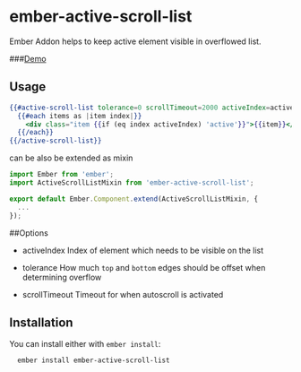 # ember-active-scroll-list
Ember Addon helps to keep active element visible in overflowed list. 

###[Demo](http://ember-active-scroll-list.surge.sh)

## Usage

```hbs
{{#active-scroll-list tolerance=0 scrollTimeout=2000 activeIndex=activeIndex class='list'}}
  {{#each items as |item index|}}
    <div class="item {{if (eq index activeIndex) 'active'}}">{{item}}</div>
  {{/each}}
{{/active-scroll-list}}
```
can be also be extended as mixin
```javascript 
import Ember from 'ember';
import ActiveScrollListMixin from 'ember-active-scroll-list';

export default Ember.Component.extend(ActiveScrollListMixin, {
  ...
});
```

##Options
  * activeIndex
  Index of element which needs to be visible on the list

  * tolerance
    How much `top` and `bottom` edges should be offset when determining overflow

  * scrollTimeout
    Timeout for when autoscroll is activated

## Installation
You can install either with `ember install`:

```shell
  ember install ember-active-scroll-list
```
